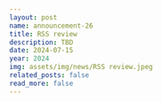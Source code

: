 ```yaml
---
layout: post
name: announcement-26
title: RSS review
description: TBD
date: 2024-07-15
year: 2024
img: assets/img/news/RSS review.jpeg
related_posts: false
read_more: false 
---
```


